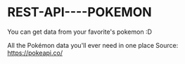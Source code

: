 # REST-API----POKEMON
You can get data from your favorite's pokemon :D

All the Pokémon data you'll ever need in one place
  Source: https://pokeapi.co/
